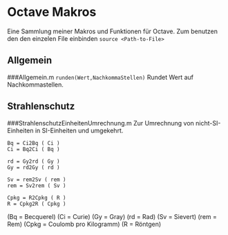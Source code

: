 Octave Makros
=============

Eine Sammlung meiner Makros und Funktionen für Octave.
Zum benutzen den den einzelen File einbinden `source <Path-to-File>`

Allgemein
---------
###Allgemein.m
`runden(Wert,NachkommaStellen)` Rundet Wert auf Nachkommastellen.



Strahlenschutz
--------------
###StrahlenschutzEinheitenUmrechnung.m
Zur Umrechnung von nicht-SI-Einheiten in SI-Einheiten und umgekehrt.

`Bq = Ci2Bq ( Ci )`  
`Ci = Bq2Ci ( Bq )`  

`rd = Gy2rd ( Gy )`  
`Gy = rd2Gy ( rd )`  

`Sv = rem2Sv ( rem )`    
`rem = Sv2rem ( Sv )`  

`Cpkg = R2Cpkg ( R )`  
`R = Cpkg2R ( Cpkg )`  

(Bq    = Becquerel)
(Ci    = Curie)
(Gy    = Gray)
(rd    = Rad)
(Sv    = Sievert)
(rem   = Rem)
(Cpkg  = Coulomb pro Kilogramm)
(R     = Röntgen)



